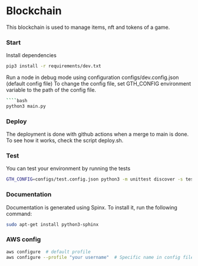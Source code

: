# Blockchain

This blockchain is used to manage items, nft and tokens of a game.

### Start

Install dependencies
```bash
pip3 install -r requirements/dev.txt
```

Run a node in debug mode using configuration configs/dev.config.json (default config file)
To change the config file, set GTH_CONFIG environment variable to the path of the config file.
```bash
````bash
python3 main.py
````

### Deploy

The deployment is done with github actions when a merge to main is done.
To see how it works, check the script deploy.sh.


### Test

You can test your environment by running the tests
```bash
GTH_CONFIG=configs/test.config.json python3 -m unittest discover -s tests -p 'test_*.py'
```

### Documentation

Documentation is generated using Spinx.
To install it, run the following command:
```bash
sudo apt-get install python3-sphinx
```

### AWS config

```bash
aws configure  # default profile
aws configure --profile "your username"  # Specific name in config files
```

